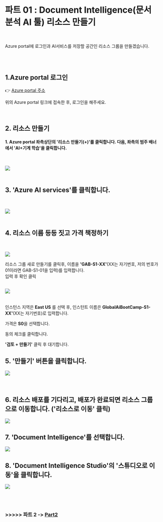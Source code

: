 # 파트 01 : Document Intelligence(문서 분석 AI 툴) 리소스 만들기
<br>

Azure portal에 로그인과 AI서비스를 저장할 공간인 리소스 그룹을 만들겠습니다.      
<!-- -->
<br>
<br>

## 1.Azure portal 로그인
  👉 [Azure portal 주소](https://azure.microsoft.com/ko-kr/get-started/azure-portal)  
    
위의 Azure portal 링크에 접속한 후, 로그인을 해주세요.
  
<br>

## 2. 리소스 만들기


#### 1. Azure portal 좌측상단의 '리소스 만들기(+)'를 클릭합니다.  다음, 좌측의 범주 배너에서 'AI+기계 학습'을 클릭합니다. 
<br>

![](https://github.com/pmj-chosim/azureappdeploy/raw/main/img/1.png)  
<br>

## 3. 'Azure AI services'를 클릭합니다.  
<br>

![](https://github.com/pmj-chosim/azureappdeploy/raw/main/img/2.png)  
<br>  
## 4. 리소스 이름 등등 짓고 가격 책정하기  
<br>

![](https://github.com/pmj-chosim/azureappdeploy/raw/main/img/3.png)  
  
리소스 그룹 새로 만들기를 클릭후, 이름을 **'GAB-S1-XX'**(XX는 자기번호, 저의 번호가 01이라면 GAB-S1-01을 입력)를 입력합니다.  
입력 후 확인 클릭  
<br>  

![](https://github.com/pmj-chosim/azureappdeploy/raw/main/img/4.png)    
<br>  
인스턴스 지역은 **East US** 를 선택 후, 인스턴트 이름은 **GlobalAiBootCamp-S1-XX'**(XX는 자기번호)로 입력합니다.    

가격은 **S0**을 선택합니다.

동의 체크를 클릭합니다.

**'검토 + 만들기'** 클릭 후 대기합니다.  

## 5. '만들기' 버튼을 클릭합니다.  
![](https://github.com/pmj-chosim/azureappdeploy/raw/main/img/5.png)  
<br><br>

## 6. 리소스  배포를 기다리고, 배포가 완료되면 리소스 그룹으로 이동합니다. ('리소스로 이동' 클릭)

![](https://github.com/pmj-chosim/azureappdeploy/raw/main/img/6.png)  
 

## 7. 'Document Intelligence'를 선택합니다.  
![](https://github.com/pmj-chosim/azureappdeploy/raw/main/img/7.png)  

## 8.  'Document Intelligence Studio'의 '스튜디오로 이동'을 클릭합니다.    
![](https://github.com/pmj-chosim/azureappdeploy/raw/main/img/8.png)


<br> 
<br>


### >>>>> 파트 2 ->  [Part2](https://github.com/pmj-chosim/azureappdeploy/blob/main/sessionguide/Part02.md) 


